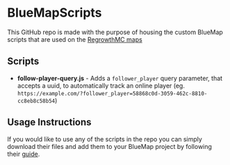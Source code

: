 # BlueMapScripts
This GitHub repo is made with the purpose of housing the custom BlueMap scripts that are used on the [RegrowthMC maps](https://map.regrowthmc.net/)

## Scripts
- **follow-player-query.js** - Adds a `follower_player` query parameter, that accepts a uuid, to automatically track an online player (eg. `https://example.com/?follower_player=58868c0d-3059-462c-8810-cc8eb8c58b54`)

## Usage Instructions
If you would like to use any of the scripts in the repo you can simply download their files and add them to your BlueMap project by following their [guide](https://bluemap.bluecolored.de/community/Customisation.html#custom-scripts-behaviour).
